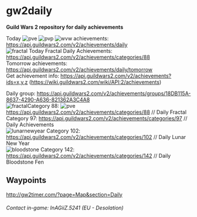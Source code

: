 # gw2daily

  **Guild Wars 2 repository for daily achievements**

Today ![pve](https://render.guildwars2.com/file/483E3939D1A7010BDEA2970FB27703CAAD5FBB0F/42684.png)  ![pvp](https://render.guildwars2.com/file/FE01AF14D91F52A1EF2B22FE0A552B9EE2E4C3F6/511340.png)  ![wvw](https://render.guildwars2.com/file/2BBA251A24A2C1A0A305D561580449AF5B55F54F/338457.png) achievements: https://api.guildwars2.com/v2/achievements/daily  
![fractal](https://render.guildwars2.com/file/4A5834E40CDC6A0C44085B1F697565002D71CD47/1228226.png) Today Fractal Daily Achievements:  https://api.guildwars2.com/v2/achievements/categories/88  
Tomorrow achievements: https://api.guildwars2.com/v2/achievements/daily/tomorrow  
Get achievement info: https://api.guildwars2.com/v2/achievements?ids=x,y,z (https://wiki.guildwars2.com/wiki/API:2/achievements)  
  
Daily group: https://api.guildwars2.com/v2/achievements/groups/18DB115A-8637-4290-A636-821362A3C4A8  
![fractal](https://render.guildwars2.com/file/4A5834E40CDC6A0C44085B1F697565002D71CD47/1228226.png)Category 88: ![pve](https://render.guildwars2.com/file/483E3939D1A7010BDEA2970FB27703CAAD5FBB0F/42684.png)https://api.guildwars2.com/v2/achievements/categories/88 // Daily Fractal  
Category 97: https://api.guildwars2.com/v2/achievements/categories/97 // Daily Achievements  
![lunarnewyear](https://render.guildwars2.com/file/BA6EB24DE85A3EB763E7BB5FBE0836022222A340/947482.png) Category 102: https://api.guildwars2.com/v2/achievements/categories/102 // Daily Lunar New Year  
![bloodstone](https://render.guildwars2.com/file/3D0EE32F9FA92149C71DB1C1A30CF9ED0241D82D/1466306.png) Category 142: https://api.guildwars2.com/v2/achievements/categories/142 // Daily Bloodstone Fen



## Waypoints
http://gw2timer.com/?page=Map&section=Daily

###### Contact in-game: InAGiiZ.5241 (EU - Desolation)
